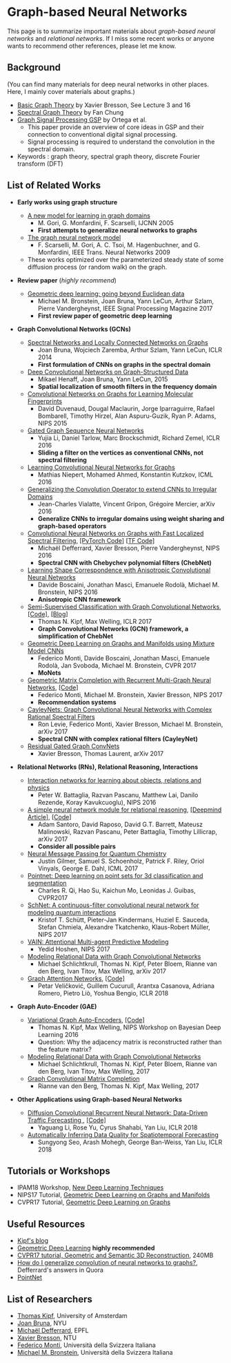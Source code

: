 # Graph-based Neural Networks
This page is to summarize important materials about *graph-based neural networks* and *relational networks*. If I miss some recent works or anyone wants to recommend other references, please let me know.

## Background
(You can find many materials for deep neural networks in other places. Here, I mainly cover materials about graphs.)
- [Basic Graph Theory](http://data-science-training-xb.com/) by Xavier Bresson, See Lecture 3 and 16
- [Spectral Graph Theory](http://www.math.ucsd.edu/~fan/research/revised.html) by Fan Chung
- [Graph Signal Processing GSP](https://arxiv.org/abs/1712.00468) by Ortega et al.
  - This paper provide an overview of core ideas in GSP and their connection to conventional digital signal processing.
  - Signal processing is required to understand the convolution in the spectral domain.
- Keywords : graph theory, spectral graph theory, discrete Fourier transform (DFT)

## List of Related Works
- **Early works using graph structure**
  - [A new model for learning in graph domains](http://ieeexplore.ieee.org/document/1555942/)
    - M. Gori, G. Monfardini, F. Scarselli, IJCNN 2005
    - **First attempts to generalize neural networks to graphs**
  - [The graph neural network model](http://ieeexplore.ieee.org/document/4700287/)
    - F. Scarselli, M. Gori, A. C. Tsoi, M. Hagenbuchner, and G. Monfardini, IEEE Trans. Neural Networks 2009
  - These works optimized over the parameterized steady state of some diffusion process (or random walk) on the graph.
- **Review paper** (*highly recommend*)
  - [Geometric deep learning: going beyond Euclidean data](https://arxiv.org/abs/1611.08097)
    - Michael M. Bronstein, Joan Bruna, Yann LeCun, Arthur Szlam, Pierre Vandergheynst, IEEE Signal Processing Magazine 2017 
    - **First review paper of geometric deep learning**
  
- **Graph Convolutional Networks (GCNs)**
  - [Spectral Networks and Locally Connected Networks on Graphs](https://arxiv.org/abs/1312.6203)
    - Joan Bruna, Wojciech Zaremba, Arthur Szlam, Yann LeCun, ICLR 2014
    - **First formulation of CNNs on graphs in the spectral domain**
  - [Deep Convolutional Networks on Graph-Structured Data](https://arxiv.org/abs/1506.05163)
    - Mikael Henaff, Joan Bruna, Yann LeCun, 2015
    - **Spatial localization of smooth filters in the frequency domain**
  - [Convolutional Networks on Graphs for Learning Molecular Fingerprints](http://papers.nips.cc/paper/5954-convolutional-networks-on-graphs-for-learning-molecular-fingerprints)
    - David Duvenaud, Dougal Maclaurin, Jorge Iparraguirre, Rafael Bombarell, Timothy Hirzel, Alan Aspuru-Guzik, Ryan P. Adams, NIPS 2015
  - [Gated Graph Sequence Neural Networks](https://arxiv.org/abs/1511.05493)
    - Yujia Li, Daniel Tarlow, Marc Brockschmidt, Richard Zemel, ICLR 2016
    - **Sliding a filter on the vertices as conventional CNNs, not spectral filtering**
  - [Learning Convolutional Neural Networks for Graphs](https://arxiv.org/abs/1605.05273)
    - Mathias Niepert, Mohamed Ahmed, Konstantin Kutzkov, ICML 2016
  - [Generalizing the Convolution Operator to extend CNNs to Irregular Domains](https://arxiv.org/abs/1606.01166)
    - Jean-Charles Vialatte, Vincent Gripon, Grégoire Mercier, arXiv 2016
    - **Generalize CNNs to irregular domains using weight sharing and graph-based operators**
  - [Convolutional Neural Networks on Graphs with Fast Localized Spectral Filtering](https://arxiv.org/abs/1606.09375), [[PyTorch Code]](https://github.com/xbresson/graph_convnets_pytorch/blob/master/README.md) [[TF Code]](https://github.com/mdeff/cnn_graph)
    - Michaël Defferrard, Xavier Bresson, Pierre Vandergheynst, NIPS 2016
    - **Spectral CNN with Chebychev polynomial filters (ChebNet)**
  - [Learning Shape Correspondence with Anisotropic Convolutional Neural Networks](https://arxiv.org/abs/1605.06437)
    - Davide Boscaini, Jonathan Masci, Emanuele Rodolà, Michael M. Bronstein, NIPS 2016
    - **Anisotropic CNN framework**
  - [Semi-Supervised Classification with Graph Convolutional Networks](https://arxiv.org/abs/1609.02907), [[Code]](https://github.com/tkipf/gcn), [[Blog]](http://tkipf.github.io/graph-convolutional-networks/)
    - Thomas N. Kipf, Max Welling, ICLR 2017
    - **Graph Convolutional Networks (GCN) framework, a simplification of ChebNet**
  - [Geometric Deep Learning on Graphs and Manifolds using Mixture Model CNNs](https://arxiv.org/abs/1611.08402)
    - Federico Monti, Davide Boscaini, Jonathan Masci, Emanuele Rodolà, Jan Svoboda, Michael M. Bronstein, CVPR 2017 
    - **MoNets**
  - [Geometric Matrix Completion with Recurrent Multi-Graph Neural Networks](https://arxiv.org/abs/1704.06803), [[Code]](https://github.com/fmonti/mgcnn)
    - Federico Monti, Michael M. Bronstein, Xavier Bresson, NIPS 2017
    - **Recommendation systems**
  - [CayleyNets: Graph Convolutional Neural Networks with Complex Rational Spectral Filters](https://arxiv.org/abs/1705.07664)
    - Ron Levie, Federico Monti, Xavier Bresson, Michael M. Bronstein, arXiv 2017
    - **Spectral CNN with complex rational filters (CayleyNet)**
  - [Residual Gated Graph ConvNets](https://arxiv.org/abs/1711.07553)
    - Xavier Bresson, Thomas Laurent, arXiv 2017

- **Relational Networks (RNs), Relational Reasoning, Interactions**
  - [Interaction networks for learning about objects, relations and physics](https://arxiv.org/abs/1612.00222)
    - Peter W. Battaglia, Razvan Pascanu, Matthew Lai, Danilo Rezende, Koray Kavukcuoglu), NIPS 2016
  - [A simple neural network module for relational reasoning](https://arxiv.org/abs/1706.01427), [[Deepmind Article]](https://deepmind.com/blog/neural-approach-relational-reasoning/), [[Code]](https://github.com/kimhc6028/relational-networks)
    - Adam Santoro, David Raposo, David G.T. Barrett, Mateusz Malinowski, Razvan Pascanu, Peter Battaglia, Timothy Lillicrap, arXiv 2017
    - **Consider all possible pairs**
  - [Neural Message Passing for Quantum Chemistry](https://arxiv.org/abs/1704.01212)
    - Justin Gilmer, Samuel S. Schoenholz, Patrick F. Riley, Oriol Vinyals, George E. Dahl, ICML 2017
  - [Pointnet: Deep learning on point sets for 3d classification and segmentation](https://arxiv.org/abs/1612.00593)
    - Charles R. Qi, Hao Su, Kaichun Mo, Leonidas J. Guibas, CVPR2017
  - [SchNet: A continuous-filter convolutional neural network for modeling quantum interactions](https://arxiv.org/abs/1706.08566)
    - Kristof T. Schütt, Pieter-Jan Kindermans, Huziel E. Sauceda, Stefan Chmiela, Alexandre Tkatchenko, Klaus-Robert Müller, NIPS 2017
  - [VAIN: Attentional Multi-agent Predictive Modeling](http://papers.nips.cc/paper/6863-vain-attentional-multi-agent-predictive-modeling)
    - Yedid Hoshen,  NIPS 2017
  - [Modeling Relational Data with Graph Convolutional Networks](https://arxiv.org/abs/1703.06103)
    - Michael Schlichtkrull, Thomas N. Kipf, Peter Bloem, Rianne van den Berg, Ivan Titov, Max Welling, arXiv 2017
  - [Graph Attention Networks](https://arxiv.org/abs/1710.10903), [[Code]](https://github.com/PetarV-/GAT)
    - Petar Veličković, Guillem Cucurull, Arantxa Casanova, Adriana Romero, Pietro Liò, Yoshua Bengio, ICLR 2018

- **Graph Auto-Encoder (GAE)**
  - [Variational Graph Auto-Encoders](https://arxiv.org/abs/1611.07308), [[Code]](https://github.com/tkipf/gae)
    - Thomas N. Kipf, Max Welling, NIPS Workshop on Bayesian Deep Learning 2016
    - Question: Why the adjacency matrix is reconstructed rather than the feature matrix?
  - [Modeling Relational Data with Graph Convolutional Networks](https://arxiv.org/abs/1703.06103)
    - Michael Schlichtkrull, Thomas N. Kipf, Peter Bloem, Rianne van den Berg, Ivan Titov, Max Welling, 2017
  - [Graph Convolutional Matrix Completion](https://arxiv.org/abs/1706.02263)
    - Rianne van den Berg, Thomas N. Kipf, Max Welling, 2017
    
- **Other Applications using Graph-based Neural Networks**
  - [Diffusion Convolutional Recurrent Neural Network: Data-Driven Traffic Forecasting
](https://arxiv.org/abs/1707.01926), [[Code]](https://github.com/liyaguang/DCRNN)
    - Yaguang Li, Rose Yu, Cyrus Shahabi, Yan Liu, ICLR 2018
  - [Automatically Inferring Data Quality for Spatiotemporal Forecasting](https://openreview.net/forum?id=ByJIWUnpW)
    - Sungyong Seo, Arash Mohegh, George Ban-Weiss, Yan Liu, ICLR 2018

## Tutorials or Workshops
- IPAM18 Workshop, [New Deep Learning Techniques](http://www.ipam.ucla.edu/programs/workshops/new-deep-learning-techniques/)
- NIPS17 Tutorial, [Geometric Deep Learning on Graphs and Manifolds](https://nips.cc/Conferences/2017/Schedule?showEvent=8735)
- CVPR17 Tutorial, [Geometric Deep Learning on Graphs](http://geometricdeeplearning.com/)

## Useful Resources
- [Kipf's blog](http://tkipf.github.io/graph-convolutional-networks/)
- [Geometric Deep Learning](http://geometricdeeplearning.com/) **highly recommended**
- [CVPR17 tutorial, Geometric and Semantic 3D Reconstruction](https://www.dropbox.com/s/4l6m32tg9yecvow/CVPR%20GDL.pdf?dl=0), 240MB
- [How do I generalize convolution of neural networks to graphs?](https://www.quora.com/How-do-I-generalize-convolution-of-neural-networks-to-graphs), Defferrard's answers in Quora
- [PointNet](http://stanford.edu/~rqi/pointnet/)


## List of Researchers
- [Thomas Kipf](http://tkipf.github.io/), University of Amsterdam
- [Joan Bruna](http://cims.nyu.edu/~bruna/), NYU
- [Michaël Defferrard](http://deff.ch/), EPFL
- [Xavier Bresson](http://www.ntu.edu.sg/home/xbresson/index.html), NTU
- [Federico Monti](https://www.ics.usi.ch/index.php/people-detail-page/268-federico-monti), Università della Svizzera Italiana
- [Michael M. Bronstein](http://www.inf.usi.ch/bronstein/), Università della Svizzera Italiana
